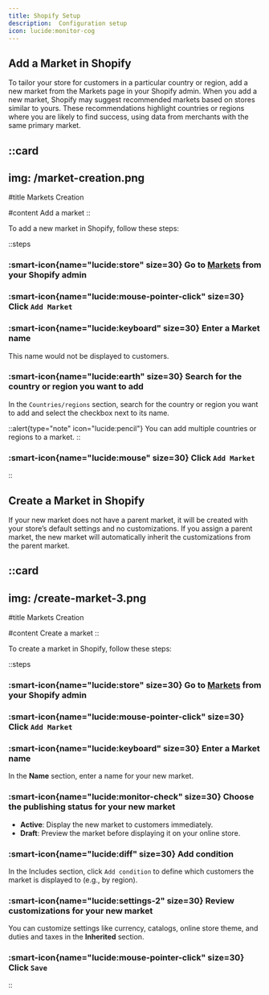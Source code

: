 ```yaml
---
title: Shopify Setup
description:  Configuration setup
icon: lucide:monitor-cog
---
```



## Add a Market in Shopify

To tailor your store for customers in a particular country or region, add a new market from the Markets page in your Shopify admin. 
When you add a new market, Shopify may suggest recommended markets based on stores similar to yours. These recommendations highlight countries or regions where you are likely to find success, using data from merchants with the same primary market.


::card
---
img: /market-creation.png
---
#title
Markets Creation

#content
Add a market
::

To add a new market in Shopify, follow these steps:

::steps
### :smart-icon{name="lucide:store" size=30} Go to [Markets](https://accounts.shopify.com/select?rid=f3f66f40-5f39-47d9-bae1-cd1203948b2a) from your Shopify admin

### :smart-icon{name="lucide:mouse-pointer-click" size=30} Click `Add Market`

### :smart-icon{name="lucide:keyboard" size=30} Enter a Market name

This name would not be displayed to customers.

### :smart-icon{name="lucide:earth" size=30} Search for the country or region you want to add

In the `Countries/regions` section, search for the country or region you want to add and select the checkbox next to its name.

::alert{type="note" icon="lucide:pencil"}
 You can add multiple countries or regions to a market.
::

### :smart-icon{name="lucide:mouse" size=30} Click `Add Market`

::

## Create a Market in Shopify

If your new market does not have a parent market, it will be created with your store’s default settings and no customizations. If you assign a parent market, the new market will automatically inherit the customizations from the parent market.

::card
---
img: /create-market-3.png
---
#title
Markets Creation

#content
Create a market
::

To create a market in Shopify, follow these steps:

::steps
### :smart-icon{name="lucide:store" size=30} Go to [Markets](https://accounts.shopify.com/select?rid=f3f66f40-5f39-47d9-bae1-cd1203948b2a) from your Shopify admin

### :smart-icon{name="lucide:mouse-pointer-click" size=30} Click `Add Market`

### :smart-icon{name="lucide:keyboard" size=30} Enter a Market name

In the **Name** section, enter a name for your new market.

### :smart-icon{name="lucide:monitor-check" size=30} Choose the publishing status for your new market

- **Active**: Display the new market to customers immediately.
- **Draft**: Preview the market before displaying it on your online store.

### :smart-icon{name="lucide:diff" size=30} Add condition

In the Includes section, click `Add condition` to define which customers the market is displayed to (e.g., by region).

### :smart-icon{name="lucide:settings-2" size=30} Review customizations for your new market

 You can customize settings like currency, catalogs, online store theme, and duties and taxes in the **Inherited** section.

### :smart-icon{name="lucide:mouse-pointer-click" size=30} Click `Save`

::